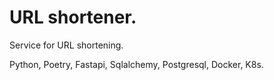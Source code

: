 # URL shortener.

Service for URL shortening.

Python, Poetry, Fastapi, Sqlalchemy, Postgresql, Docker, K8s.

